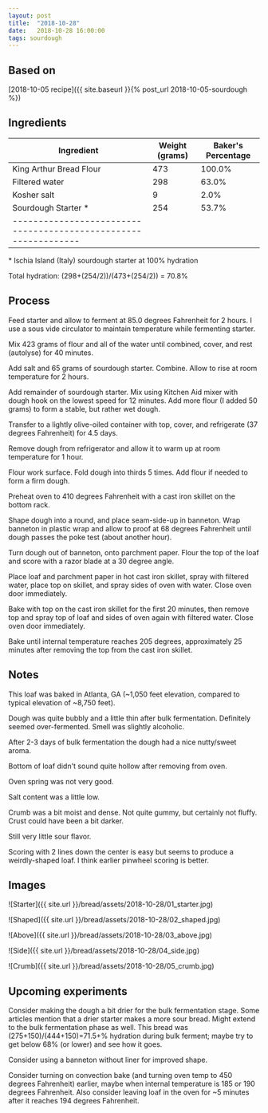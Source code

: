 ```yaml
---
layout: post
title:  "2018-10-28"
date:   2018-10-28 16:00:00
tags: sourdough
---
```


Based on
--------

[2018-10-05 recipe]({{ site.baseurl }}{% post_url 2018-10-05-sourdough %})

Ingredients
-----------

| Ingredient              | Weight (grams) | Baker's Percentage |
|-------------------------|----------------|--------------------|
| King Arthur Bread Flour |            473 |             100.0% |
| Filtered water          |            298 |              63.0% |
| Kosher salt             |              9 |               2.0% |
| Sourdough Starter *     |            254 |              53.7% |
|---------------------------------------------------------------|

\* Ischia Island (Italy) sourdough starter at 100% hydration

Total hydration: (298+(254/2))/(473+(254/2)) = 70.8%

Process
-------

Feed starter and allow to ferment at 85.0 degrees Fahrenheit for 2 hours. I use
a sous vide circulator to maintain temperature while fermenting starter.

Mix 423 grams of flour and all of the water until combined, cover, and rest
(autolyse) for 40 minutes.

Add salt and 65 grams of sourdough starter. Combine. Allow to rise at room
temperature for 2 hours.

Add remainder of sourdough starter. Mix using Kitchen Aid mixer with dough hook
on the lowest speed for 12 minutes. Add more flour (I added 50 grams) to form a
stable, but rather wet dough.

Transfer to a lightly olive-oiled container with top, cover, and refrigerate
(37 degrees Fahrenheit) for 4.5 days.

Remove dough from refrigerator and allow it to warm up at room temperature for
1 hour.

Flour work surface. Fold dough into thirds 5 times. Add flour if needed to form
a firm dough.

Preheat oven to 410 degrees Fahrenheit with a cast iron skillet on the bottom
rack.

Shape dough into a round, and place seam-side-up in banneton. Wrap banneton in
plastic wrap and allow to proof at 68 degrees Fahrenheit until dough passes the
poke test (about another hour).

Turn dough out of banneton, onto parchment paper. Flour the top of the loaf and
score with a razor blade at a 30 degree angle.

Place loaf and parchment paper in hot cast iron skillet, spray with filtered
water, place top on skillet, and spray sides of oven with water. Close oven
door immediately.

Bake with top on the cast iron skillet for the first 20 minutes, then remove
top and spray top of loaf and sides of oven again with filtered water. Close
oven door immediately.

Bake until internal temperature reaches 205 degrees, approximately 25 minutes
after removing the top from the cast iron skillet.

Notes
------

This loaf was baked in Atlanta, GA (~1,050 feet elevation, compared to typical
elevation of ~8,750 feet).

Dough was quite bubbly and a little thin after bulk fermentation. Definitely
seemed over-fermented. Smell was slightly alcoholic.

After 2-3 days of bulk fermentation the dough had a nice nutty/sweet aroma.

Bottom of loaf didn't sound quite hollow after removing from oven.

Oven spring was not very good.

Salt content was a little low.

Crumb was a bit moist and dense. Not quite gummy, but certainly not fluffy.
Crust could have been a bit darker.

Still very little sour flavor.

Scoring with 2 lines down the center is easy but seems to produce a
weirdly-shaped loaf. I think earlier pinwheel scoring is better.

Images
------

![Starter]({{ site.url }}/bread/assets/2018-10-28/01_starter.jpg)

![Shaped]({{ site.url }}/bread/assets/2018-10-28/02_shaped.jpg)

![Above]({{ site.url }}/bread/assets/2018-10-28/03_above.jpg)

![Side]({{ site.url }}/bread/assets/2018-10-28/04_side.jpg)

![Crumb]({{ site.url }}/bread/assets/2018-10-28/05_crumb.jpg)

Upcoming experiments
--------------------

Consider making the dough a bit drier for the bulk fermentation stage. Some
articles mention that a drier starter makes a more sour bread. Might extend to
the bulk fermentation phase as well. This bread was (275+150)/(444+150)=71.5+%
hydration during bulk ferment; maybe try to get below 68% (or lower) and see
how it goes.

Consider using a banneton without liner for improved shape.

Consider turning on convection bake (and turning oven temp to 450 degrees
Fahrenheit) earlier, maybe when internal temperature is 185 or 190 degrees
Fahrenheit. Also consider leaving loaf in the oven for ~5 minutes after it
reaches 194 degrees Fahrenheit.

